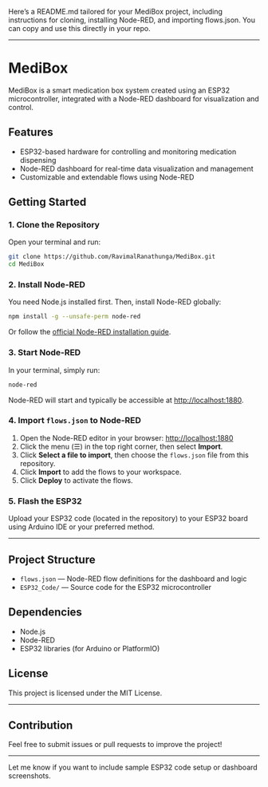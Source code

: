Here’s a README.md tailored for your MediBox project, including instructions for cloning, installing Node-RED, and importing flows.json. You can copy and use this directly in your repo.

---

# MediBox

MediBox is a smart medication box system created using an ESP32 microcontroller, integrated with a Node-RED dashboard for visualization and control.

## Features

- ESP32-based hardware for controlling and monitoring medication dispensing
- Node-RED dashboard for real-time data visualization and management
- Customizable and extendable flows using Node-RED

## Getting Started

### 1. Clone the Repository

Open your terminal and run:

```bash
git clone https://github.com/RavimalRanathunga/MediBox.git
cd MediBox
```

### 2. Install Node-RED

You need Node.js installed first. Then, install Node-RED globally:

```bash
npm install -g --unsafe-perm node-red
```

Or follow the [official Node-RED installation guide](https://nodered.org/docs/getting-started/).

### 3. Start Node-RED

In your terminal, simply run:

```bash
node-red
```

Node-RED will start and typically be accessible at [http://localhost:1880](http://localhost:1880).

### 4. Import `flows.json` to Node-RED

1. Open the Node-RED editor in your browser: [http://localhost:1880](http://localhost:1880)
2. Click the menu (☰) in the top right corner, then select **Import**.
3. Click **Select a file to import**, then choose the `flows.json` file from this repository.
4. Click **Import** to add the flows to your workspace.
5. Click **Deploy** to activate the flows.

### 5. Flash the ESP32

Upload your ESP32 code (located in the repository) to your ESP32 board using Arduino IDE or your preferred method.

---

## Project Structure

- `flows.json` &mdash; Node-RED flow definitions for the dashboard and logic
- `ESP32_Code/` &mdash; Source code for the ESP32 microcontroller

## Dependencies

- Node.js
- Node-RED
- ESP32 libraries (for Arduino or PlatformIO)

## License

This project is licensed under the MIT License.

---

## Contribution

Feel free to submit issues or pull requests to improve the project!

---

Let me know if you want to include sample ESP32 code setup or dashboard screenshots.
